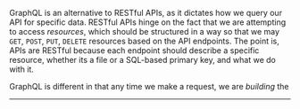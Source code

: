 GraphQL is an alternative to RESTful APIs, as it dictates how we query our API for specific data.
RESTful APIs hinge on the fact that we are attempting to access *resources*, which should be structured in a way so that we may `GET`, `POST`, `PUT`, `DELETE` resources based on the API endpoints. The point is, APIs are RESTful because each endpoint should describe a specific resource, whether its a file or a SQL-based primary key, and what we do with it.

GraphQL is different in that any time we make a request, we are *building* the 
___